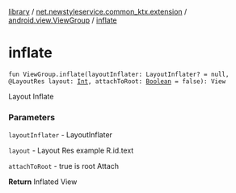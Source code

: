 [library](../../index.md) / [net.newstyleservice.common_ktx.extension](../index.md) / [android.view.ViewGroup](index.md) / [inflate](./inflate.md)

# inflate

`fun ViewGroup.inflate(layoutInflater: LayoutInflater? = null, @LayoutRes layout: `[`Int`](https://kotlinlang.org/api/latest/jvm/stdlib/kotlin/-int/index.html)`, attachToRoot: `[`Boolean`](https://kotlinlang.org/api/latest/jvm/stdlib/kotlin/-boolean/index.html)` = false): View`

Layout Inflate

### Parameters

`layoutInflater` - LayoutInflater

`layout` - Layout Res example R.id.text

`attachToRoot` - true is root Attach

**Return**
Inflated View

